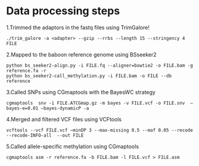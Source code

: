 # Data processing steps
1.Trimmed the adaptors in the fastq files using TrimGalore!
```
./trim_galore -a <adapter> --gzip --rrbs --length 15 --stringency 4 FILE
```
2.Mapped to the baboon reference genome using BSseeker2
```
python bs_seeker2-align.py -i FILE.fq --aligner=bowtie2 -o FILE.bam -g reference.fa -r 
python bs_seeker2-call_methylation.py -i FILE.bam -o FILE --db reference 
```
3.Called SNPs using CGmaptools with the BayesWC strategy
```
cgmaptools  snv -i FILE.ATCGmap.gz -m bayes -v FILE.vcf -o FILE.snv  –bayes-e=0.01 –bayes-dynamicP -a
```
4.Merged and filtered VCF files using VCFtools
```
vcftools --vcf FILE.vcf –minDP 3 --max-missing 0.5 --maf 0.05 --recode --recode-INFO-all  --out FILE
```
5.Called allele-specific methylation using CGmaptools
```
cgmaptools asm -r reference.fa -b FILE.bam -l FILE.vcf > FILE.asm
```
